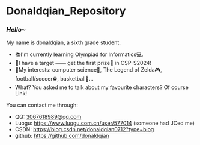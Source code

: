 # Donaldqian_Repository
### _Hello~_

My name is donaldqian, a sixth grade student.

 - 📚I'm currently learning Olympiad for Informatics💻.
 - 🤔I have a target —— get the first prize🥇 in CSP-S2024!
 - 🤩My interests: computer science🤖, The Legend of Zelda🎮, football/soccer⚽, basketball🏀...
 - What? You asked me to talk about my favourite characters? Of course Link!

You can contact me through: 
 - QQ: 3067618989@qq.com
 - Luogu: https://www.luogu.com.cn/user/577014 (someone had JCed me)
 - CSDN: https://blog.csdn.net/donaldqian0712?type=blog
 - github: https://github.com/donaldqian
